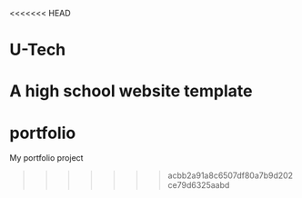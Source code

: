<<<<<<< HEAD
# U-Tech
A high school website template 
=======
# portfolio
My portfolio project
>>>>>>> acbb2a91a8c6507df80a7b9d202ce79d6325aabd
